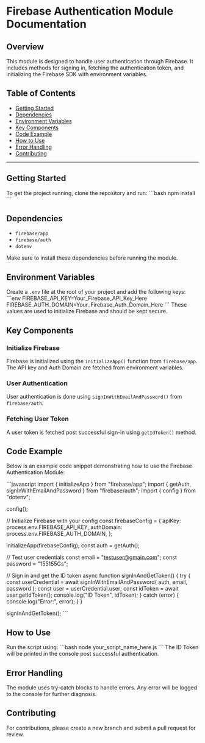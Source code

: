 
# Firebase Authentication Module Documentation

## Overview
This module is designed to handle user authentication through Firebase. It includes methods for signing in, fetching the authentication token, and initializing the Firebase SDK with environment variables.

## Table of Contents
- [Getting Started](#getting-started)
- [Dependencies](#dependencies)
- [Environment Variables](#environment-variables)
- [Key Components](#key-components)
- [Code Example](#code-example)
- [How to Use](#how-to-use)
- [Error Handling](#error-handling)
- [Contributing](#contributing)

---

## Getting Started
To get the project running, clone the repository and run:
\```bash
npm install
\```

## Dependencies
- `firebase/app`
- `firebase/auth`
- `dotenv`

Make sure to install these dependencies before running the module.

## Environment Variables
Create a `.env` file at the root of your project and add the following keys:
\```env
FIREBASE_API_KEY=Your_Firebase_API_Key_Here
FIREBASE_AUTH_DOMAIN=Your_Firebase_Auth_Domain_Here
\```
These values are used to initialize Firebase and should be kept secure.

## Key Components

### Initialize Firebase
Firebase is initialized using the `initializeApp()` function from `firebase/app`. The API key and Auth Domain are fetched from environment variables.

### User Authentication
User authentication is done using `signInWithEmailAndPassword()` from `firebase/auth`.

### Fetching User Token
A user token is fetched post successful sign-in using `getIdToken()` method.

## Code Example
Below is an example code snippet demonstrating how to use the Firebase Authentication Module:

\```javascript
import { initializeApp } from "firebase/app";
import { getAuth, signInWithEmailAndPassword } from "firebase/auth";
import { config } from "dotenv";

config();

// Initialize Firebase with your config
const firebaseConfig = {
  apiKey: process.env.FIREBASE_API_KEY,
  authDomain: process.env.FIREBASE_AUTH_DOMAIN,
};

initializeApp(firebaseConfig);
const auth = getAuth();

// Test user credentials
const email = "testuser@gmain.com";
const password = "155155Gs";

// Sign in and get the ID token
async function signInAndGetToken() {
  try {
    const userCredential = await signInWithEmailAndPassword(
      auth,
      email,
      password
    );
    const user = userCredential.user;
    const idToken = await user.getIdToken();
    console.log("ID Token", idToken);
  } catch (error) {
    console.log("Error:", error);
  }
}

signInAndGetToken();
\```

## How to Use
Run the script using:
\```bash
node your_script_name_here.js
\```
The ID Token will be printed in the console post successful authentication.

## Error Handling
The module uses try-catch blocks to handle errors. Any error will be logged to the console for further diagnosis.

## Contributing
For contributions, please create a new branch and submit a pull request for review.
